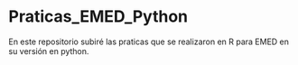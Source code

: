 # Praticas_EMED_Python
En este repositorio subiré las praticas que se realizaron en R para EMED en su versión en python.

